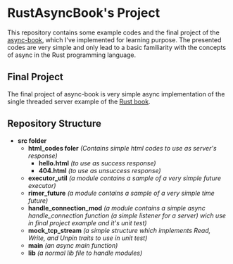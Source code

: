 # RustAsyncBook's Project

This repository contains some example codes and the final project of the [async-book](https://rust-lang.github.io/async-book/), which I've implemented for learning purpose. The presented codes are very simple and only lead to a basic familiarity with the concepts of async in the Rust programming language.

## Final Project
The final project of async-book is very simple async implementation of the single threaded server example of the [Rust book](https://doc.rust-lang.org/book/).

## Repository Structure

- **src folder**
    - **html_codes foler** _(Contains simple html codes to use as server's response)_
        - **hello.html** _(to use as success response)_
        - **404.html** _(to use as unsuccess response)_
    - **executor_util** _(a module contains a sample of a very simple future executor)_
    - **rimer_future** _(a module contains a sample of a very simple time future)_
    - **handle_connection_mod** _(a module contains a simple async handle_connection function (a simple listener for a server) wich use in final project example and it's unit test)_
    - **mock_tcp_stream** _(a simple structure which implements Read, Write, and Unpin traits to use in unit test)_
    - **main** _(an async main function)_
    - **lib** _(a normal lib file to handle modules)_
